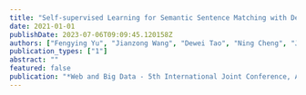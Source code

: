 ```yaml
---
title: "Self-supervised Learning for Semantic Sentence Matching with Dense Transformer Inference Network"
date: 2021-01-01
publishDate: 2023-07-06T09:09:45.120158Z
authors: ["Fengying Yu", "Jianzong Wang", "Dewei Tao", "Ning Cheng", "Jing Xiao"]
publication_types: ["1"]
abstract: ""
featured: false
publication: "*Web and Big Data - 5th International Joint Conference, APWeb-WAIM 2021, Guangzhou, China, August 23-25, 2021, Proceedings, Part I*"
---
```


